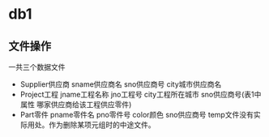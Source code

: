 # db1
## 文件操作
一共三个数据文件
- Supplier供应商 sname供应商名 sno供应商号 city城市供应商名
- Project工程 jname工程名称 jno工程号 city工程所在城市 sno供应商号(表1中属性 哪家供应商给该工程供应零件)
- Part零件 pname零件名 pno零件号 color颜色 sno供应商号
temp文件没有实际用处。作为删除某项元组时的中途文件。
